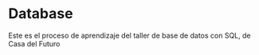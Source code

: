 # Database
Este es el proceso de aprendizaje del taller de base de datos con SQL, de Casa del Futuro
